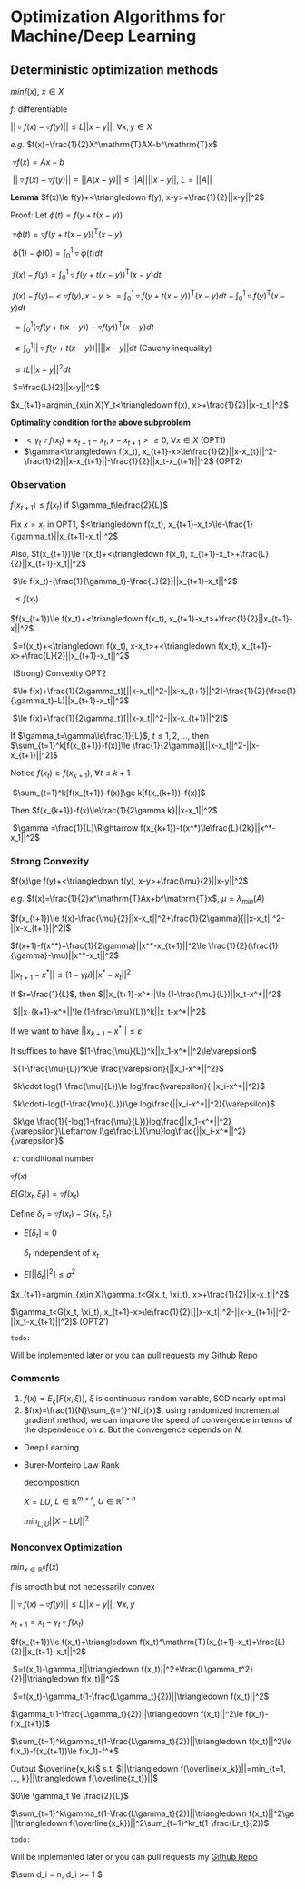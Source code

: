 # Optimization Algorithms for Machine/Deep Learning

## 	Deterministic optimization methods

$minf(x)$,   $x\in X$

$f$: differentiable

$||\triangledown f(x)-\triangledown f(y)||\le L||x-y||$,   $\forall x, y\in X$

*e.g.* $f(x)=\frac{1}{2}X^\mathrm{T}AX-b^\mathrm{T}x$

​	$\triangledown f(x)=Ax-b$

​	$||\triangledown f(x)-\triangledown f(y)||=||A(x-y)||\le ||A||||x-y||$,   $L=||A||$

**Lemma**   $f(x)\le f(y)+<\triangledown f(y), x-y>+\frac{1}{2}||x-y||^2$

Proof:	Let $\phi(t)=f(y+t(x-y))$

​		$\triangledown\phi(t)=\triangledown f(y+t(x-y))^\mathrm{T}(x-y)$

​		$\phi(1)-\phi(0)=\int_0^1\triangledown\phi(t)dt$

​		$f(x)-f(y)=\int_0^1\triangledown f(y+t(x-y))^\mathrm{T}(x-y)dt$

​		$f(x)-f(y)-<\triangledown f(y), x-y>=\int_0^1\triangledown f(y+t(x-y))^\mathrm{T}(x-y)dt-\int_0^1\triangledown f(y)^\mathrm{T}(x-y)dt$

​		$=\int_0^1(\triangledown f(y+t(x-y))-\triangledown f(y))^\mathrm{T}(x-y)dt$

​		$\le\int_0^1||\triangledown f(y+t(x-y))||||x-y||dt$   (Cauchy inequality)

​		$\le tL||x-y||^2dt$

​		$=\frac{L}{2}||x-y||^2$

$x_{t+1}=argmin_{x\in X}Y_t<\triangledown f(x), x>+\frac{1}{2}||x-x_t||^2$

**Optimality condition for the above subproblem**

- $<\gamma_t\triangledown f(x_t)+x_{t+1}-x_t, x-x_{t+1}>\ge 0$,   $\forall x\in X$		(OPT1)
- $\gamma<\triangledown f(x_t), x_{t+1}-x>\le\frac{1}{2}||x-x_{t}||^2-\frac{1}{2}||x-x_{t+1}||-\frac{1}{2}||x_t-x_{t+1}||^2$		(OPT2)



### Observation

$f(x_{t+1})\le f(x_t)$ if $\gamma_t\le\frac{2}{L}$

Fix $x=x_t$ in OPT1, $<\triangledown f(x_t), x_{t+1}-x_t>\le-\frac{1}{\gamma_t}||x_{t+1}-x_t||^2$

Also, $f(x_{t+1})\le f(x_t)+<\triangledown f(x_t), x_{t+1}-x_t>+\frac{L}{2}||x_{t+1}-x_t||^2$			

​			$\le f(x_t)-(\frac{1}{\gamma_t}-\frac{L}{2})||x_{t+1}-x_t||^2$

​			$\le f(x_t)$

$f(x_{t+1})\le f(x_t)+<\triangledown f(x_t), x_{t+1}-x_t>+\frac{1}{2}||x_{t+1}-x||^2$

​		$=f(x_t)+<\triangledown f(x_t), x-x_t>+<\triangledown f(x_t), x_{t+1}-x>+\frac{L}{2}||x_{t+1}-x_t||^2$

​			(Strong) Convexity				OPT2

​		$\le f(x)+\frac{1}{2\gamma_t}[||x-x_t||^2-||x-x_{t+1}||^2]-\frac{1}{2}(\frac{1}{\gamma_t}-L)||x_{t+1}-x_t||^2$

​		$\le f(x)+\frac{1}{2\gamma_t}[||x-x_t||^2-||x-x_{t+1}||^2]$

If $\gamma_t=\gamma\le\frac{1}{L}$,   $t\le 1,2, …$, then $\sum_{t=1}^k[f(x_{t+1})-f(x)]\le \frac{1}{2\gamma}[||x-x_t||^2-||x-x_{t+1}||^2]$

Notice	$f(x_t)\ge f(x_{k+1})$,   $\forall t\le k+1$

​		$\sum_{t=1}^k[f(x_{t+1})-f(x)]\ge k[f(x_{k+1})-f(x)]$

Then 	$f(x_{k+1})-f(x)\le\frac{1}{2\gamma k}||x-x_1||^2$

​		$\gamma =\frac{1}{L}\Rightarrow f(x_{k+1})-f(x^*)\le\frac{L}{2k}||x^*-x_1||^2$



### Strong Convexity

$f(x)\ge f(y)+<\triangledown f(y), x-y>+\frac{\mu}{2}||x-y||^2$

*e.g.* $f(x)=\frac{1}{2}x^\mathrm{T}Ax+b^\mathrm{T}x$,   $\mu=\lambda_{min}(A)$

$f(x_{t+1})\le f(x)-\frac{\mu}{2}||x-x_t||^2+\frac{1}{2\gamma}[||x-x_t||^2-||x-x_{t+1}||^2]$

$f(x+1)-f(x^*)+\frac{1}{2\gamma}||x^*-x_{t+1}||^2\le \frac{1}{2}(\frac{1}{\gamma}-\mu)||x^*-x_t||^2$

$||x_{t+1}-x^*||\le (1-\gamma\mu)||x^*-x_t||^2$

If $r=\frac{1}{L}$, then $||x_{t+1}-x^*||\le (1-\frac{\mu}{L})||x_t-x^*||^2$

​			$||x_{k+1}-x^*||\le (1-\frac{\mu}{L})^k||x_t-x^*||^2$

If we want to have $||x_{k+1}-x^*||\le\varepsilon$

It suffices to have $(1-\frac{\mu}{L})^k||x_1-x^*||^2\le\varepsilon$

​				$(1-\frac{\mu}{L})^k\le \frac{\varepsilon}{||x_1-x^*||^2}$

​				$k\cdot log(1-\frac{\mu}{L})\le log\frac{\varepsilon}{||x_i-x^*||^2}$

​				$k\cdot(-log(1-\frac{\mu}{L}))\ge log\frac{||x_i-x^*||^2}{\varepsilon}$

​				$k\ge \frac{1}{-log(1-\frac{\mu}{L})}log\frac{||x_1-x^*||^2}{\varepsilon}\Leftarrow l\ge\frac{L}{\mu}log\frac{||x_i-x^*||^2}{\varepsilon}$

​				$\varepsilon$: conditional number

$\triangledown f(x)$

$E[G(x_t, \xi_t)]=\triangledown f(x_t)$

Define $\delta_t=\triangledown f(x_t)-G(x_t, \xi_t)$

- $E[\delta_t]=0$

  $\delta_t$ independent of $x_t$

- $E[||\delta_t||^2]\le\sigma^2$

$x_{t+1}=argmin_{x\in X}\gamma_t<G(x_t, \xi_t), x>+\frac{1}{2}||x-x_t||^2$

$\gamma_t<G(x_t, \xi_t), x_{t+1}-x>\le\frac{1}{2}[||x-x_t||^2-||x-x_{t+1}||^2-||x_t-x_{t+1}||^2]$   (OPT2')



`todo:`

Will be inplemented later or you can pull requests my [Github Repo](https://github.com/lcyyzy/Summer_Notes)



### Comments

1. $f(x)=E_{\xi}[F(x, \xi)]$, $\xi$ is continuous random variable, SGD nearly optimal
2. $f(x)=\frac{1}{N}\sum_{t=1}^Nf_i(x)$, using randomized incremental gradient method, we can improve the speed of convergence in terms of the dependence on $\varepsilon$. But the convergence depends on $N$.



- Deep Learning

- Burer-Monteiro Law Rank

  decomposition

  $X=LU$,   $L\in\mathbb{R}^{m\times r}$, $U\in\mathbb{R}^{r\times n}$

  $min_{L,U}||X-LU||^2$



### Nonconvex Optimization

$min_{x\in\mathbb{R}^n}f(x)$

$f$ is smooth but not necessarily convex

$||\triangledown f(x)-\triangledown f(y)||\le L||x-y||$,   $\forall x, y$

$x_{t+1}=x_t-\gamma_t\triangledown f(x_t)$

$f(x_{t+1})\le f(x_t)+\triangledown f(x_t)^\mathrm{T}(x_{t+1}-x_t)+\frac{L}{2}||x_{t+1}-x_t||^2$

​		$=f(x_1)-\gamma_t||\triangledown f(x_t)||^2+\frac{L\gamma_t^2}{2}||\triangledown f(x_t)||^2$

​		$=f(x_t)-\gamma_t(1-\frac{L\gamma_t}{2})||\triangledown f(x_t)||^2$

$\gamma_t(1-\frac{L\gamma_t}{2})||\triangledown f(x_t)||^2\le f(x_t)-f(x_{t+1})$

$\sum_{t=1}^k\gamma_t(1-\frac{L\gamma_t}{2})||\triangledown f(x_t)||^2\le f(x_1)-f(x_{t+1})\le f(x_1)-f^*$

Output $\overline{x_k}$ s.t. $||\triangledown f(\overline{x_k})||=min_{t=1, …, k}||\triangledown f(\overline{x_t})||$

$0\le \gamma_t \le \frac{2}{L}$

$\sum_{t=1}^k\gamma_t(1-\frac{L\gamma_t}{2})||\triangledown f(x_t)||^2\ge ||\triangledown f(\overline{x_k})||^2\sum_{t=1}^kr_t(1-\frac{Lr_t}{2})$



`todo:`

Will be inplemented later or you can pull requests my [Github Repo](https://github.com/lcyyzy/Summer_Notes)



$\sum d_i = n, d_i >= 1 $

















